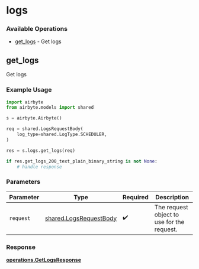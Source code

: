 # logs

### Available Operations

* [get_logs](#get_logs) - Get logs

## get_logs

Get logs

### Example Usage

```python
import airbyte
from airbyte.models import shared

s = airbyte.Airbyte()

req = shared.LogsRequestBody(
    log_type=shared.LogType.SCHEDULER,
)

res = s.logs.get_logs(req)

if res.get_logs_200_text_plain_binary_string is not None:
    # handle response
```

### Parameters

| Parameter                                                        | Type                                                             | Required                                                         | Description                                                      |
| ---------------------------------------------------------------- | ---------------------------------------------------------------- | ---------------------------------------------------------------- | ---------------------------------------------------------------- |
| `request`                                                        | [shared.LogsRequestBody](../../models/shared/logsrequestbody.md) | :heavy_check_mark:                                               | The request object to use for the request.                       |


### Response

**[operations.GetLogsResponse](../../models/operations/getlogsresponse.md)**

